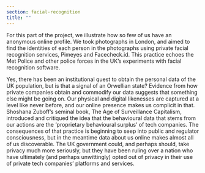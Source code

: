 ```yaml
---
section: facial-recognition
title: ""
---
```

For this part of the project, we illustrate how so few of us have an anonymous online profile. We took photographs in London, and aimed to find the identities of each person in the photographs using private facial recognition services, Pimeyes and Facecheck.id. This practice echoes the Met Police and other police forces in the UK’s experiments with facial recognition software.

Yes, there has been an institutional quest to obtain the personal data of the UK population, but is that a signal of an Orwellian state? Evidence from how private companies obtain and commodify our data suggests that something else might be going on. Our physical and digital likenesses are captured at a level like never before, and our online presence makes us complicit in that. Shoshana Zuboff’s seminal book, The Age of Surveillance Capitalism, introduced and critiqued the idea that the behavioural data that stems from our actions are the ‘proprietary behavioural surplus’ of tech companies. The consequences of that practice is beginning to seep into public and regulator consciousness, but in the meantime data about us online makes almost all of us discoverable. The UK government could, and perhaps should, take privacy much more seriously, but they have been ruling over a nation who have ultimately (and perhaps unwittingly) opted out of privacy in their use of private tech companies’ platforms and services.
